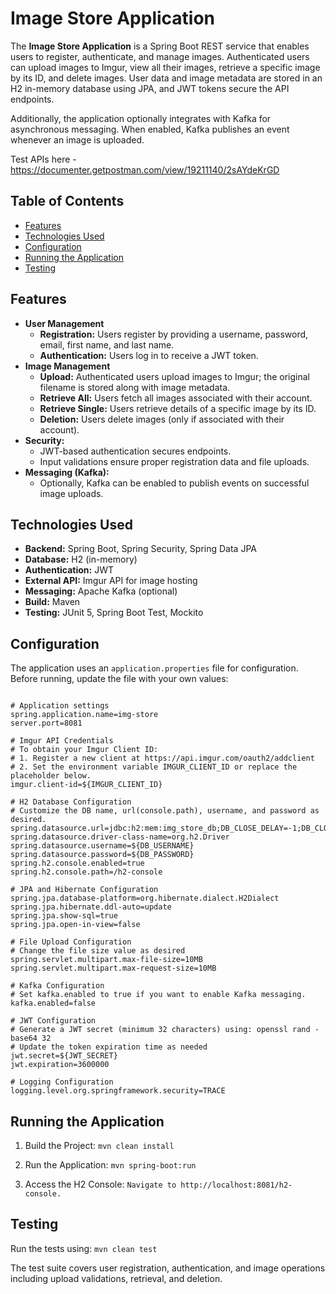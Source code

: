 # Image Store Application

The **Image Store Application** is a Spring Boot REST service that enables users to register, authenticate, and manage images. Authenticated users can upload images to Imgur, view all their images, retrieve a specific image by its ID, and delete images. User data and image metadata are stored in an H2 in-memory database using JPA, and JWT tokens secure the API endpoints.

Additionally, the application optionally integrates with Kafka for asynchronous messaging. When enabled, Kafka publishes an event whenever an image is uploaded.

Test APIs here - https://documenter.getpostman.com/view/19211140/2sAYdeKrGD

## Table of Contents

- [Features](#features)
- [Technologies Used](#technologies-used)
- [Configuration](#configuration)
- [Running the Application](#running-the-application)
- [Testing](#testing)

## Features

- **User Management**
  - **Registration:** Users register by providing a username, password, email, first name, and last name.
  - **Authentication:** Users log in to receive a JWT token.
- **Image Management**
  - **Upload:** Authenticated users upload images to Imgur; the original filename is stored along with image metadata.
  - **Retrieve All:** Users fetch all images associated with their account.
  - **Retrieve Single:** Users retrieve details of a specific image by its ID.
  - **Deletion:** Users delete images (only if associated with their account).
- **Security:**  
  - JWT-based authentication secures endpoints.
  - Input validations ensure proper registration data and file uploads.
- **Messaging (Kafka):**
  - Optionally, Kafka can be enabled to publish events on successful image uploads.
  
## Technologies Used

- **Backend:** Spring Boot, Spring Security, Spring Data JPA
- **Database:** H2 (in-memory)
- **Authentication:** JWT
- **External API:** Imgur API for image hosting
- **Messaging:** Apache Kafka (optional)
- **Build:** Maven
- **Testing:** JUnit 5, Spring Boot Test, Mockito

## Configuration

The application uses an `application.properties` file for configuration. Before running, update the file with your own values:

```properties

# Application settings
spring.application.name=img-store
server.port=8081

# Imgur API Credentials
# To obtain your Imgur Client ID:
# 1. Register a new client at https://api.imgur.com/oauth2/addclient
# 2. Set the environment variable IMGUR_CLIENT_ID or replace the placeholder below.
imgur.client-id=${IMGUR_CLIENT_ID}

# H2 Database Configuration
# Customize the DB name, url(console.path), username, and password as desired.
spring.datasource.url=jdbc:h2:mem:img_store_db;DB_CLOSE_DELAY=-1;DB_CLOSE_ON_EXIT=FALSE
spring.datasource.driver-class-name=org.h2.Driver
spring.datasource.username=${DB_USERNAME}
spring.datasource.password=${DB_PASSWORD}
spring.h2.console.enabled=true
spring.h2.console.path=/h2-console

# JPA and Hibernate Configuration
spring.jpa.database-platform=org.hibernate.dialect.H2Dialect
spring.jpa.hibernate.ddl-auto=update
spring.jpa.show-sql=true
spring.jpa.open-in-view=false

# File Upload Configuration
# Change the file size value as desired
spring.servlet.multipart.max-file-size=10MB
spring.servlet.multipart.max-request-size=10MB

# Kafka Configuration
# Set kafka.enabled to true if you want to enable Kafka messaging.
kafka.enabled=false

# JWT Configuration
# Generate a JWT secret (minimum 32 characters) using: openssl rand -base64 32
# Update the token expiration time as needed
jwt.secret=${JWT_SECRET}
jwt.expiration=3600000

# Logging Configuration
logging.level.org.springframework.security=TRACE
```

## Running the Application
1. Build the Project:
`mvn clean install`

2. Run the Application:
`mvn spring-boot:run`

3. Access the H2 Console:
`Navigate to http://localhost:8081/h2-console.`


## Testing
Run the tests using:
`mvn clean test`

The test suite covers user registration, authentication, and image operations including upload validations, retrieval, and deletion.

